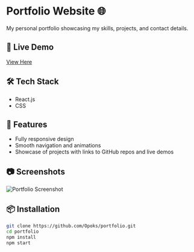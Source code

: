 
# Portfolio Website 🌐

My personal portfolio showcasing my skills, projects, and contact details.

## 🚀 Live Demo
[View Here](https://johnopoku.netlify.app)

## 🛠 Tech Stack
- React.js
- CSS

## 📌 Features
- Fully responsive design
- Smooth navigation and animations
- Showcase of projects with links to GitHub repos and live demos

## 📷 Screenshots
![Portfolio Screenshot](screenshot.png)

## 📦 Installation
```bash
git clone https://github.com/Opoks/portfolio.git
cd portfolio
npm install
npm start
